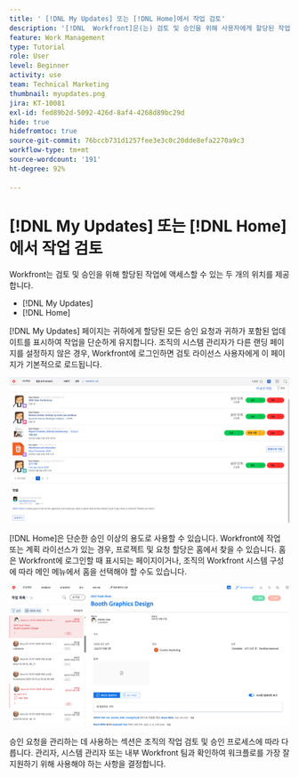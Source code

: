 ```yaml
---
title: ' [!DNL My Updates] 또는 [!DNL Home]에서 작업 검토'
description: '[!DNL  Workfront]은(는) 검토 및 승인을 위해 사용자에게 할당된 작업에 액세스할 수 있는 두 개의 위치( [!DNL My Updates] 및 [!DNL Home] )를 제공합니다'
feature: Work Management
type: Tutorial
role: User
level: Beginner
activity: use
team: Technical Marketing
thumbnail: myupdates.png
jira: KT-10081
exl-id: fed89b2d-5092-426d-8af4-4268d89bc29d
hide: true
hidefromtoc: true
source-git-commit: 76bccb731d1257fee3e3c0c20dde8efa2270a9c3
workflow-type: tm+mt
source-wordcount: '191'
ht-degree: 92%

---
```


# [!DNL My Updates] 또는 [!DNL Home]에서 작업 검토

Workfront는 검토 및 승인을 위해 할당된 작업에 액세스할 수 있는 두 개의 위치를 제공합니다.

* [!DNL My Updates]
* [!DNL Home]

[!DNL My Updates] 페이지는 귀하에게 할당된 모든 승인 요청과 귀하가 포함된 업데이트를 표시하여 작업을 단순하게 유지합니다. 조직의 시스템 관리자가 다른 랜딩 페이지를 설정하지 않은 경우, Workfront에 로그인하면 검토 라이선스 사용자에게 이 페이지가 기본적으로 로드됩니다.

![[!DNL My Updates] 페이지의 이미지](assets/my-updates-overview.png)

[!DNL Home]은 단순한 승인 이상의 용도로 사용할 수 있습니다. Workfront에 작업 또는 계획 라이선스가 있는 경우, 프로젝트 및 요청 할당은 홈에서 찾을 수 있습니다. 홈은 Workfront에 로그인할 때 표시되는 페이지이거나, 조직의 Workfront 시스템 구성에 따라 메인 메뉴에서 홈을 선택해야 할 수도 있습니다.

![[!DNL Home] 페이지의 이미지](assets/home-overview.png)

승인 요청을 관리하는 데 사용하는 섹션은 조직의 작업 검토 및 승인 프로세스에 따라 다릅니다. 관리자, 시스템 관리자 또는 내부 Workfront 팀과 확인하여 워크플로를 가장 잘 지원하기 위해 사용해야 하는 사항을 결정합니다.
